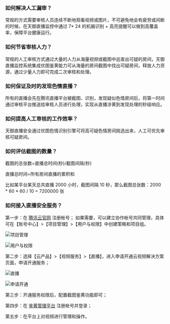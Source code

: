 ### 如何解决人工漏审？
常规的方式需要审核人员连续不断地观看视频或图片，不可避免地会有疲劳或间断的时候，在天御直播监控中通过 7\* 24 的机器识别 + 高亮提醒可以做到高覆盖率，保障平台健康运行。

### 如何节省审核人力？
常规的人工审核方式通过大量的人力从海量视频或截图中巡查出可疑的房间，天御直播监控系统集成优图鉴黄能力可从海量的房间截图中找出可疑房间，释放人力资源，通过少量人力即可完成二次审核和处理。

### 如何保证及时的发现色情直播？
所有的直播会先在腾讯直播平台被截图、识别，发现疑似色情房间后，将第一时间通过审核平台推送给审核人员进行处理，实现从直播涉黄到发现处理的秒级响应。

### 如何提高人工审核的工作效率？
天御直播安全通过优图色情识别引擎可将高可疑色情房间挑选出来，人工可优先审核可疑房间。

### 如何评估截图的数量？
截图的总张数=直播总时间(秒)/截图间隔(秒)

直播总时间=所有房间直播的累积和

比如某平台某天总共直播 2000 小时，截图间隔 10 秒，那么截图总张数：2000 \* 60 \* 60 / 10 = 7200000 张

### 如何接入直播安全服务？

第一步：在 [腾讯云官网](https://cloud.tencent.com/) 注册帐号；
如果需要，可以建立协作帐号共同管理，具体可在【账号中心】>【项目管理】>【用户与权限】中创建策略和项目组。

![项目管理](https://mc.qcloudimg.com/static/img/b7ab6fa1456036c90d50fac0bce063d1/image.png)

![用户与权限](https://mc.qcloudimg.com/static/img/a444f058229e0b71fe6ecf5e16ce20dc/image.png)

第二步：选择【云产品】>【视频服务】>【直播】，进入申请开通云视频解决方案页面，申请开通服务；

![直播](https://mc.qcloudimg.com/static/img/23cff8f499e1e889040845fe9946eefe/image.png)

![申请开通](https://mc.qcloudimg.com/static/img/9071880b8ef79941182d9f04f6cea57c/image.png)

第三步：开通服务权限后，配置截图鉴黄功能即可；

第四步：在 [鉴黄管理平台]( http://jh.live.qcloud.com) 注册帐号并登录；

第五步：在平台上对视频进行管理和操作。
